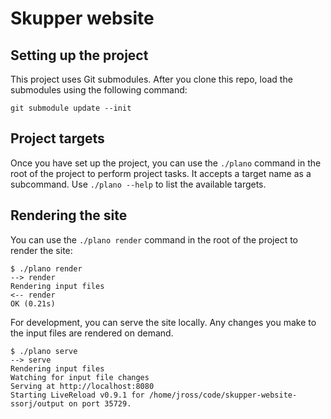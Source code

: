 # Skupper website

## Setting up the project

This project uses Git submodules.  After you clone this repo, load the
submodules using the following command:

```shell
git submodule update --init
```

## Project targets

Once you have set up the project, you can use the `./plano` command in
the root of the project to perform project tasks.  It accepts a target
name as a subcommand.  Use `./plano --help` to list the available
targets.

## Rendering the site

You can use the `./plano render` command in the root of the project to
render the site:

```console
$ ./plano render
--> render
Rendering input files
<-- render
OK (0.21s)
```

For development, you can serve the site locally.  Any changes you make
to the input files are rendered on demand.

```console
$ ./plano serve
--> serve
Rendering input files
Watching for input file changes
Serving at http://localhost:8080
Starting LiveReload v0.9.1 for /home/jross/code/skupper-website-ssorj/output on port 35729.
```

<!-- ## Generating the docs -->

<!-- The docs source is in a distinct repo, skupper-docs -->
<!-- It gets imported here and installed  -->
<!-- You must have antora installed -->
